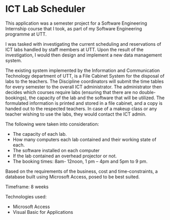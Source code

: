 # ICT Lab Scheduler

This application was a semester project for a Software Engineering Internship course that I took, as part of my Software Engineering programme at UTT.

I was tasked with investigating the current scheduling and reservations of ICT labs handled by staff members at UTT. Upon the result of the investigation, I would then design and implement a new data management system.

The existing system implemented by the Information and Communication Technology department of UTT, is a File Cabinet System for the disposal of labs to the teachers.
The Discipline coordinators will submit the time tables for every semester to the overall ICT administrator. The administrator then decides which courses require labs (ensuring that there are no double-bookings), the capacity of the lab and the software that will be utilized. The formulated information is printed and stored in a file cabinet, and a copy is handed out to the respected teachers.
In case of a makeup class or any teacher wishing to use the labs, they would contact the ICT admin.

The following were taken into consideration:

- The capacity of each lab.
- How many computers each lab contained and their working state of each.
- The software installed on each computer
- If the lab contained an overhead projector or not.
- The booking times: 8am- 12noon, 1 pm – 4pm and 5pm to 9 pm.

Based on the requirements of the business, cost and time-constraints, a database built using Microsoft Access, posed to be best suited.

Timeframe: 8 weeks

Technologies used:

- Microsoft Access
- Visual Basic for Applications
